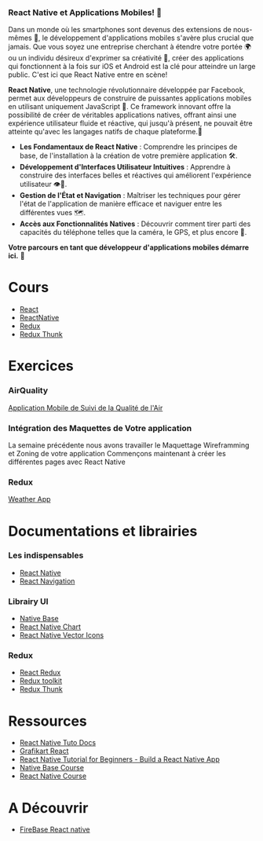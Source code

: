 ### React Native et Applications Mobiles! 🚀

Dans un monde où les smartphones sont devenus des extensions de nous-mêmes 📱, le développement d'applications mobiles s'avère plus crucial que jamais. Que vous soyez une entreprise cherchant à étendre votre portée 🌍 ou un individu désireux d'exprimer sa créativité 🎨, créer des applications qui fonctionnent à la fois sur iOS et Android est la clé pour atteindre un large public. C'est ici que React Native entre en scène!

**React Native**, une technologie révolutionnaire développée par Facebook, permet aux développeurs de construire de puissantes applications mobiles en utilisant uniquement JavaScript 🧩. Ce framework innovant offre la possibilité de créer de véritables applications natives, offrant ainsi une expérience utilisateur fluide et réactive, qui jusqu'à présent, ne pouvait être atteinte qu'avec les langages natifs de chaque plateforme.🌟

- **Les Fondamentaux de React Native** : Comprendre les principes de base, de l'installation à la création de votre première application 🛠️.
- **Développement d'Interfaces Utilisateur Intuitives** : Apprendre à construire des interfaces belles et réactives qui améliorent l'expérience utilisateur 👁️💬.
- **Gestion de l'État et Navigation** : Maîtriser les techniques pour gérer l'état de l'application de manière efficace et naviguer entre les différentes vues 🗺️.
- **Accès aux Fonctionnalités Natives** : Découvrir comment tirer parti des capacités du téléphone telles que la caméra, le GPS, et plus encore 📲.

**Votre parcours en tant que développeur d'applications mobiles démarre ici.** 💪

# Cours

- [React](https://docs.google.com/presentation/d/1ofLeODh3GcfJvunN7sQA_e8B-LbwOaQeXrhDxIxpsmQ/edit#slide=id.p) 
- [ReactNative](https://docs.google.com/presentation/d/1vdvh5PcEIQQebQiA2fyIyq2F6OmPjCa9SBky5w10sZQ/edit#slide=id.p)
- [Redux](https://docs.google.com/presentation/d/1aDyALGQkszXP2hSNTinkV9Jtayxn5kUyN0m61-QzbH0/edit#slide=id.g3ffcd47c79_0_14)
- [Redux Thunk](https://docs.google.com/presentation/d/1aDyALGQkszXP2hSNTinkV9Jtayxn5kUyN0m61-QzbH0/edit#slide=id.g3ffcd47c79_0_14)

# Exercices 

### AirQuality

[Application Mobile de Suivi de la Qualité de l'Air](./AirQuality.md)

### Intégration des Maquettes de Votre application

La semaine précédente nous avons travailler le Maquettage Wireframming et Zoning de votre application Commençons maintenant à créer les différentes pages avec React Native

### Redux 

[Weather App](./MetéoForecast.md)

# Documentations et librairies

### Les indispensables
- [React Native](https://reactnative.dev/)
- [React Navigation](https://reactnavigation.org/)
### Librairy UI
- [Native Base](https://nativebase.io/)
- [React Native Chart](https://www.npmjs.com/package/react-native-gifted-charts)
- [React Native Vector Icons](https://www.npmjs.com/package/react-native-vector-icons)
### Redux
- [React Redux](https://react-redux.js.org/)
- [Redux toolkit](https://redux-toolkit.js.org/)
- [Redux Thunk](https://github.com/reduxjs/redux-thunk)

# Ressources

- [React Native Tuto Docs](https://reactnative.dev/docs/tutorial)
- [Grafikart React](https://www.youtube.com/watch?v=hhe6Xb4Em5U&list=PLjwdMgw5TTLUEOKPg5Z5TgwAOeWkjGL69)
- [React Native Tutorial for Beginners - Build a React Native App](https://www.youtube.com/watch?v=0-S5a0eXPoc)
- [Native Base Course](https://www.youtube.com/playlist?list=PLxt4i7QVE6899-vIbuFp1-8G2xm0GW3xt)
- [React Native Course](https://www.youtube.com/playlist?list=PLxt4i7QVE689u-NdsC2BHOP5sSv0cHG-q)


# A Découvrir
- [FireBase React native](https://rnfirebase.io/)